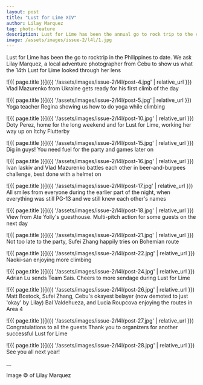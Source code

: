 ```yaml
---
layout: post
title: "Lust for Lime XIV"
author: Lilay Marquez
tag: photo-feature
description: Lust for Lime has been the annual go to rock trip to the crags of Cebu. Lilay Marquez captures the moments of the 14th rendition of this event 
image: /assets/images/issue-2/l4l/1.jpg
---
```


Lust for Lime has been the go to rocktrip in the Philippines to date. We ask Lilay Marquez, a local adventure photographer from Cebu to show us what the 14th Lust for Lime looked through her lens

![{{ page.title }}]({{ '/assets/images/issue-2/l4l/post-4.jpg' | relative_url }})
Vlad Mazurenko from Ukraine gets ready for his first climb of the day

![{{ page.title }}]({{ '/assets/images/issue-2/l4l/post-5.jpg' | relative_url }})
Yoga teacher Regina showing us how to do yoga while climbing

![{{ page.title }}]({{ '/assets/images/issue-2/l4l/post-10.jpg' | relative_url }})
Doty Perez,  home for the long weekend and for Lust for Lime, working her way up on  Itchy Flutterby

![{{ page.title }}]({{ '/assets/images/issue-2/l4l/post-15.jpg' | relative_url }})
Dig in guys! You need fuel for the party and games later on

![{{ page.title }}]({{ '/assets/images/issue-2/l4l/post-16.jpg' | relative_url }})
Ivan Iaskiv and Vlad Mazurenko battles each other in beer-and-burpees challenge, best done with a helmet on

![{{ page.title }}]({{ '/assets/images/issue-2/l4l/post-17.jpg' | relative_url }})
All smiles from everyone during the earlier part of the night, when everything was still PG-13 and we still knew each other's names

![{{ page.title }}]({{ '/assets/images/issue-2/l4l/post-18.jpg' | relative_url }})
View from Ate Yolly's guesthouse. Multi-pitch action for some guests on the next day

![{{ page.title }}]({{ '/assets/images/issue-2/l4l/post-21.jpg' | relative_url }})
Not too late to the party, Sufei Zhang happily tries on Bohemian route

![{{ page.title }}]({{ '/assets/images/issue-2/l4l/post-22.jpg' | relative_url }})
Naoki-san enjoying more climbing

![{{ page.title }}]({{ '/assets/images/issue-2/l4l/post-24.jpg' | relative_url }})
Adrian Lu sends Team Sais. Cheers to more sendage during Lust for Lime

![{{ page.title }}]({{ '/assets/images/issue-2/l4l/post-26.jpg' | relative_url }})
Matt Bostock, Sufei Zhang, Cebu's okayest belayer (now demoted to just 'okay' by Lilay) Bal Valdehueza, and Lucia Roupcova enjoying the routes in Area 4

![{{ page.title }}]({{ '/assets/images/issue-2/l4l/post-27.jpg' | relative_url }})
Congratulations to all the guests  Thank you to organizers for another successful Lust for Lime

![{{ page.title }}]({{ '/assets/images/issue-2/l4l/post-28.jpg' | relative_url }})
See you all next year!

__

Image &copy; of Lilay Marquez






